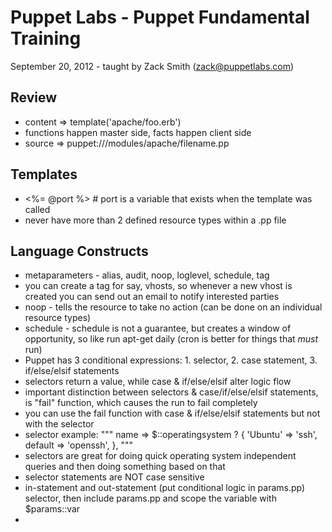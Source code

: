 Puppet Labs - Puppet Fundamental Training
=========================================

September 20, 2012 - taught by Zack Smith (zack@puppetlabs.com)

Review
------
* content => template('apache/foo.erb')
* functions happen master side, facts happen client side
* source => puppet:///modules/apache/filename.pp

Templates
---------
* <%= @port %>   # port is a variable that exists when the template was called
* never have more than 2 defined resource types within a .pp file


Language Constructs
-------------------
* metaparameters - alias, audit, noop, loglevel, schedule, tag
* you can create a tag for say, vhosts, so whenever a new vhost is created you
  can send out an email to notify interested parties
* noop - tells the resource to take no action (can be done on an individual
  resource types)
* schedule - schedule is not a guarantee, but creates a window of opportunity,
  so like run apt-get daily (cron is better for things that *must* run)
* Puppet has 3 conditional expressions: 1. selector, 2. case statement,
  3. if/else/elsif statements
* selectors return a value, while case & if/else/elsif alter logic flow
* important distinction between selectors & case/if/else/elsif statements, is
  "fail" function, which causes the run to fail completely
* you can use the fail function with case & if/else/elsif statements but not
  with the selector
* selector example:
  """
    name => $::operatingsystem ? {
      'Ubuntu' => 'ssh',
      default  => 'openssh',
    },
  """
* selectors are great for doing quick operating system independent queries and
  then doing something based on that
* selector statements are NOT case sensitive
* in-statement and out-statement (put conditional logic in params.pp) selector,
  then include params.pp and scope the variable with $params::var 
* 
